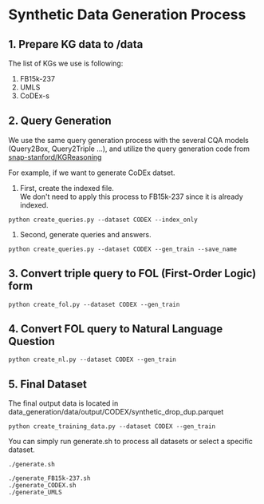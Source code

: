 # Synthetic Data Generation Process

## 1. Prepare KG data to /data
The list of KGs we use is following:

1. FB15k-237
2. UMLS
3. CoDEx-s

## 2. Query Generation
We use the same query generation process with the several CQA models (Query2Box, Query2Triple ...), and utilize the query generation code from [snap-stanford/KGReasoning](https://github.com/snap-stanford/KGReasoning)

For example, if we want to generate CoDEx datset.

1. First, create the indexed file.    
   We don't need to apply this process to FB15k-237 since it is already indexed.
```
python create_queries.py --dataset CODEX --index_only
```
1. Second, generate queries and answers.
```
python create_queries.py --dataset CODEX --gen_train --save_name
```

## 3. Convert triple query to FOL (First-Order Logic) form
```
python create_fol.py --dataset CODEX --gen_train
```

## 4. Convert FOL query to Natural Language Question
```
python create_nl.py --dataset CODEX --gen_train
```
## 5. Final Dataset
The final output data is located in data_generation/data/output/CODEX/synthetic_drop_dup.parquet
```
python create_training_data.py --dataset CODEX --gen_train
```

You can simply run generate.sh to process all datasets or select a specific dataset.
    
    ./generate.sh

    ./generate_FB15k-237.sh
    ./generate_CODEX.sh
    ./generate_UMLS